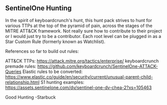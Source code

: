 ## SentinelOne Hunting

In the spirit of keyboardcrunch's hunt, this hunt pack strives to hunt for various TTPs at the top of the pyramid of pain, across the stages of the MITRE ATT&CK framework. Not really sure how to contribute to their project or I would just try to be a contributor. Each root level can be plugged in as a Star Custom Rule (formerly known as Watchlist).

References so far to build out rules:

ATT&CK TTPs: https://attack.mitre.org/tactics/enterprise/ 
keyboardcrunch premade rules: https://github.com/keyboardcrunch/SentinelOne-ATTACK-Queries 
Elastic rules to be converted: https://www.elastic.co/guide/en/security/current/unusual-parent-child-relationship.html 
S1 hunting examples: https://assets.sentinelone.com/dv/sentinel-one-dv-chea-2?xs=105463 

Good Hunting
-Starbuck
